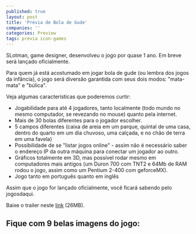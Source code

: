 ```yaml
---
published: true
layout: post
title: 'Prévia de Bola de Gude'
companies: ''
categories: Preview
tags: previa icon-games
---
```

SLotman, game designer, desenvolveu o jogo por quase 1 ano. Em breve será lançado oficialmente.

Para quem já está acostumado em jogar bola de gude (ou lembra dos jogos da infância), o jogo será diversão garantida com seus dois modos: "mata-mata" e "búlica".

Veja algumas características que poderemos curtir:
<ul>
	<li style="text-align: left;">Jogabilidade para até 4 jogadores, tanto localmente (todo mundo no mesmo computador, se revezando no mouse) quanto pela internet.</li>
	<li style="text-align: left;">Mais de 30 bolas diferentes para o jogador escolher.</li>
	<li style="text-align: left;">5 campos diferentes (caixa de areia em um parque, quintal de uma casa, dentro do quarto em um dia chuvoso, uma calçada, e no chão de terra em uma favela)</li>
	<li style="text-align: left;">Possibilidade de se "listar jogos online" - assim não é necessário saber o endereço IP da outra máquina para conectar um jogador ao outro.</li>
	<li style="text-align: left;">Gráficos totalmente em 3D, mas possível rodar mesmo em computadores mais antigos (um Duron 700 com TNT2 e 64Mb de RAM rodou o jogo, assim como um Pentium 2-400 com geforceMX).</li>
	<li style="text-align: left;">Jogo tanto em português quanto em inglês</li>
</ul>

Assim que o jogo for lançado oficialmente, você ficará sabendo pelo jogosdaqui.

Baixe o trailer neste <a href="http://icongames.sites.uol.com.br/video.htm" target="_blank">link</a>
 (26MB).

## Fique com 9 belas imagens do jogo:
